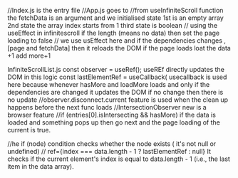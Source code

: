 //Index.js is the entry file
//App.js goes to    <InfiniteScrolling/>
//from useInfiniteScroll function the fetchData is an argument and we  initialised state
1st is an empty array
2nd state the array index starts from 1
third state is boolean
// using the useEffect in infinitescroll
if the length (means no data) then set the page loading to false
// we use usEffect here and if the dependencies changes ,[page and fetchData] then it reloads the DOM
if the page loads loat the data +1 add more+1

InfiniteScrollList.js
const observer = useRef(); useREf directly updates the DOM
in this logic 
 const lastElementRef = useCallback(
 usecallback is used here because whenever hasMore and loadMore loads and only if the dependencies are changed it updates the DOM
  if no change then there is no update
  //observer.disconnect.current feature is used when the clean up happens before the next func loads
  //IntersectionObserver new is a browser feature
  //if (entries[0].isIntersecting && hasMore) if the data is loaded and something pops up then go next and the page loading of the current is true.

//he if (node) condition checks whether the node exists ( it's not null or undefined)
// ref={index === data.length - 1 ? lastElementRef : null}
It checks if the current element's index is equal to data.length - 1 (i.e., the last item in the data array).


